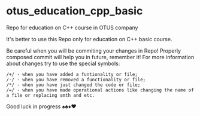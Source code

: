 # otus_education_cpp_basic
Repo for education on C++ course in OTUS company


It's better to use this Repo only for education on C++ basic course.

Be careful when you will be commiting your changes in Repo! Properly composed commit will help you in future, remember it!
For more information about changes try to use the special symbols:

    /+/ - when you have added a funtionality or file;
    /-/ - when you have removed a functionality or file;
    /*/ - when you have just changed the code or file;
    /=/ - when you have made operational actions like changing the name of a file or replacing smth and etc.

Good luck in progress ♠♣♦♥
